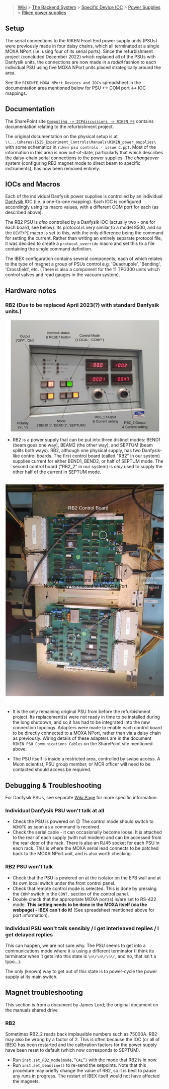 > [Wiki](Home) > [The Backend System](The-Backend-System) > [Specific Device IOC](Specific-Device-IOC) > [Power Supplies](Power-Supplies) > [Riken power supplies](Riken-power-supplies)

## Setup

The serial connections to the RIKEN Front End power supply units (PSUs) were previously made in four daisy chains, which all terminated at a single MOXA NPort (i.e. using four of its serial ports).  Since the refurbishment project (concluded December 2022) which replaced all of the PSUs with Danfysik units, the connections are now made in a _radial_ fashion to each individual PSU using five MOXA NPort units placed strategically around the area.

See the `RIKENFE MOXA NPort Devices and IOCs` spreadsheet in the documentation area mentioned below for PSU <-> COM port <-> IOC mappings.

## Documentation

The SharePoint site [`Computing -> ICPdiscussions -> RIKEN FE`](http://www.facilities.rl.ac.uk/isis/computing/ICPdiscussions/RIKEN%20FE) contains documentation relating to the refurbishment project.

The original documentation on the physical setup is at `\\...\shares\ISIS_Experiment_Controls\Manuals\RIKEN_power_supplies\` with some schematics in `riken psu controls - issue C.ppt`.  Most of the information in this area is now out-of-date, particularly that which describes the daisy-chain serial connections to the power supplies.  The _changeover_ system (configuring RB2 magnet mode to direct beam to specific instruments), has now been removed entirely.

## IOCs and Macros

Each of the individual Danfysik power supplies is controlled by an individual [Danfysik](https://github.com/ISISComputingGroup/ibex_developers_manual/wiki/Danfysik) IOC (i.e. a one-to-one mapping).  Each IOC is configured accordingly using its macro values, with a different COM port for each (as described above).

The RB2 PSU is _also_ controlled by a Danfysik IOC (actually two - one for each board, see below).  Its protocol is very similar to a model 8500, and so the `DEVTYPE` macro is set to this, with the only difference being the command for setting the current.  Rather than writing an entirely separate protocol file, it was decided to create a `protocol_override` macro and set this to a file containing the single command definition.

The IBEX configuration contains several components, each of which relates to the type of magnet a group of PSUs control e.g. 'Quadrupole', 'Bending', 'Crossfield', etc.  (There is also a component for the 11 TPG300 units which control valves and read gauges in the vacuum system).

## Hardware notes

### RB2 (**Due to be replaced April 2023(?) with standard Danfysik units.**)

![Annotated image of RIKEN RB2 PSU Front Panel](https://github.com/ISISComputingGroup/ibex_developers_manual/blob/master/images/RIKEN%20RB2%20Front%20Panel.svg)

- RB2 is a power supply that can be put into three distinct modes: BEND1 (beam goes one way), BEAM2 (the other way), and SEPTUM (beam splits both ways). RB2, although one physical supply, has two Danfysik-like control boards. The first control board (called "RB2" in our system) supplies current for either BEND1, BEND2, or half of SEPTUM mode. The second control board ("RB2_2" in our system) is *only* used to supply the other half of the current in SEPTUM mode.

![Annotated image of RIKEN RB2 PSU Control Boards](https://github.com/ISISComputingGroup/ibex_developers_manual/blob/master/images/RIKEN%20RB2%20Control%20Boards.svg)

- It is the only remaining original PSU from before the refurbishment project.  Its replacement(s) were not ready in time to be installed during the long shutdown, and so it has had to be integrated into the new connection topology.  Adapters were made to enable each control board to be directly connected to a MOXA NPort, rather than via a daisy chain as previously.  Wiring details of these adapters are in the document `RIKEN PSU Communications Cables` on the SharePoint site mentioned above.

- The PSU itself is inside a restricted area, controlled by swipe access.  A Muon scientist, PSU group member, or MCR officer will need to be contacted should access be required.

## Debugging & Troubleshooting

For Danfysik PSUs, see separate [Wiki Page](https://github.com/ISISComputingGroup/ibex_developers_manual/wiki/Danfysik) for more specific information.

### Individual Danfysik PSU won't talk at all

- Check the PSU is powered on :wink:  The control mode should switch to `REMOTE` as soon as a command is received.
- Check the serial cable - it can occasionally become loose. It is attached to the rear of each supply (with null modem) and can be accessed from the rear door of the rack.  There is also an RJ45 socket for each PSU in each rack.  This is where the MOXA serial lead connects to be patched back to the MOXA NPort unit, and is also worth checking.

### RB2 PSU won't talk
- Check that the PSU is powered on at the isolator on the EPB wall and at its own local switch under the front control panel.
- Check that remote control mode is selected.  This is done by pressing the `COMP` switch in the `CONT.` section of the control panel.
- Double check that the appropriate MOXA port(s) is/are set to RS-422 mode. **This setting needs to be done in the MOXA itself (via the webpage) - IBEX can't do it!**  (See spreadsheet mentioned above for port information).

### Individual PSU won't talk sensibly / I get interleaved replies / I get delayed replies

This can happen, we are not sure why. The PSU seems to get into a communications mode where it is using a different terminator (I think its terminator when it gets into this state is `\n\r\n\r\n\r`, and no, that isn't a typo...).

The only (known) way to get out of this state is to power-cycle the power supply at its main switch.

## Magnet troubleshooting 

This section is from a document by James Lord; the original document on the manuals shared drive

### RB2
Sometimes RB2_2 reads back implausible numbers such as 75000A. RB2 may also be wrong by a factor of 2. This is often because the IOC (or all of IBEX) has been restarted and the calibration factors for the power supply have been reset to default (which now corresponds to SEPTUM).
- Run `inst.set_RB2_mode(mode,”CAL”)` with the mode that RB2 is in now.
- Run `inst.set_beamline()` to re-send the setpoints.
Note that this procedure may briefly change the value of RB2, so it is best to pause any runs in progress. The restart of IBEX itself would not have affected the magnets.
